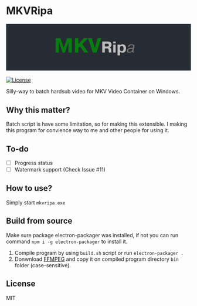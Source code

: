 # MKVRipa

![MKVRipa Logo](https://raw.githubusercontent.com/danipragustia/MKVRipa/master/banner.png)

[![License](https://img.shields.io/badge/License-MIT-blue.svg)](https://github.com/danipragustia/MKVRipa/LICENSE)

Silly-way to batch hardsub video for MKV Video Container on Windows.

## Why this matter?
Batch script is have some limitation, so for making this extensible. I making this program for convience way to me and other people for using it.

## To-do
- [ ] Progress status
- [ ] Watermark support (Check Issue #11)

## How to use?
Simply start `mkvripa.exe`

## Build from source
Make sure package electron-packager was installed, if not you can run command `npm i -g electron-packager` to install it.

1. Compile program by using `build.sh` script or run `electron-packager .`
2. Donwnload [FFMPEG](https://ffmpeg.zeranoe.com/builds/) and copy it on compiled program directory `bin` folder (case-sensitive).

## License
MIT
